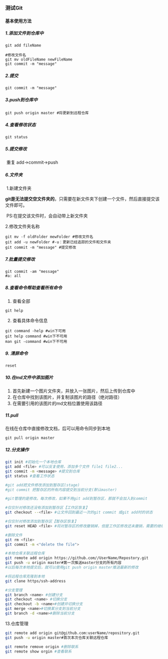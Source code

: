 ### 测试Git

#### 基本使用方法

##### 1.添加文件到仓库中

```shell
git add fileName
```

   ```shell
#修改文件名
git mv oldFileName newFileName
git commit -m "message"
   ```

##### 2.提交

 ```shell
git commit -m "message"
 ```

##### 3.push到仓库中

```shell
git push origin master #将更新到远程仓库
```

##### 4.查看修改状态

```shell
git status
```

##### 5.提交修改

​        重复 add->commit->push

##### 6.文件夹

​    1.新建文件夹

​         **git是无法提交空文件夹的**，只需要在新文件夹下创建一个文件，然后直接提交该文件即可。

​         PS:在提交该文件时，会自动带上新文件夹

   2.修改文件夹名称

   ```shell
git mv -f oldFolder mewFolder #修改文件名
git add -u newFolder #-u：更新已经追踪的文件和文件夹
git commit -m "message" #提交修改
   ```

##### 7.批量提交修改

```shell
git commit -am "message"
#a: all
```

##### 8.查看命令帮助查看所有命令

1. 查看全部

```shell
git help
```

2. 查看具体命令信息

```shell
git command -help #win下可用
git help command #win下不可用
man git -command #win下不可用
```

##### 9. 清屏命令

```shell
reset
```

##### 10.在md文件中添加图片

1. 首先新建一个图片文件夹，并放入一张图片，然后上传到仓库中
2. 在仓库中找到该图片，并复制该图片的路径（绝对路径）
3. 在需要引用的该图片的md文档位置使用该路径
##### 11.pull
在线在仓库中直接修改文档，后可以用命令同步到本地
```shell
git pull origin master
```

##### 12.分支操作

```bash
git init #初始化一个本地仓库
git add <file> #可以反复使用，添加多个文件 file1 file2...
git commit -m <message> #提交到仓库
git status #查看工作状态

#git add把文件修改添加到暂存区(stage)
#git commit 把暂存区的所有内容提交到当前分支(默认master)

#git管理的是修改。每次修改，如果不用git add到暂存区，那就不会加入到commit

#仅仅针对修改还没有添加到暂存区【工作区恢复】
git checkout --<file> #让文件回到最近一次的git commit 或git add时的状态

#仅仅针对修改添加到暂存区【暂存区恢复】
git reset HEAD <file> #将对暂存区的修改撤销掉，但是工作区修改还未撤销，需要的继续使用git checkout来使工作区复原

#删除文件
git rm <file>
git commit -m <"delete the file">

#本地仓库关联远程仓库
git remote add origin https://github.com//UserName/Repostory.git
git push -u origin master#第一次推送master分支的所有内容
#以后每次本地提交后，就可以使用git push origin master推送最新的修改

#将远程仓库克隆到本地
git clone https/ssh-address

#分支管理
git branch <name> #创建分支
git checkout <name> #切换分支
git checkout -b <name>#创建并切换分支
git merge <name>#切换某分支到当前分支
git branch -d <name>#删除当前分支
```

13.仓库管理

```bash
git remote add origin git@github.com:userName/repository.git
git push -u origin master#首次本次仓库关联远程仓库

git remote remove origin #删除联系
git remote show orgin #查看联系
```

